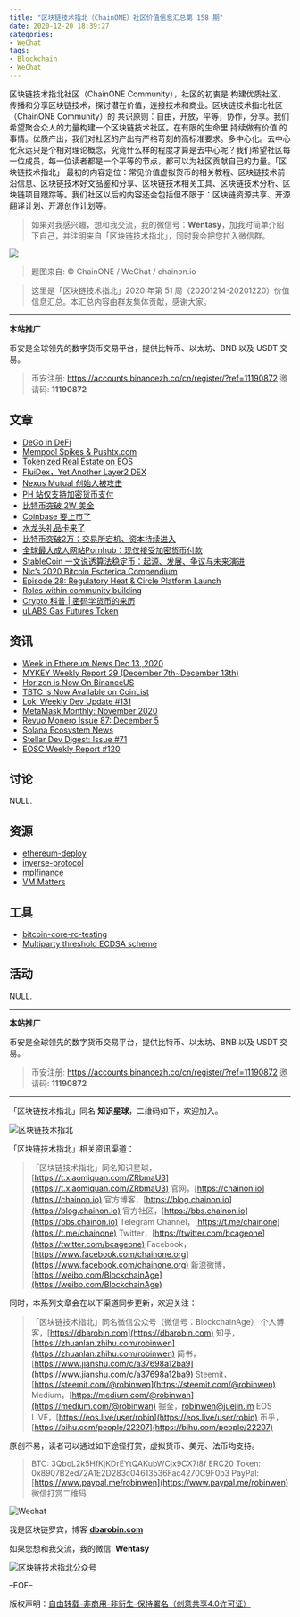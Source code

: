 ```yaml
---
title: "区块链技术指北（ChainONE）社区价值信息汇总第 158 期"
date: 2020-12-20 18:39:27
categories:
- WeChat
tags:
- Blockchain
- WeChat
---
```

区块链技术指北社区（ChainONE Community），社区的初衷是 构建优质社区，传播和分享区块链技术，探讨潜在价值，连接技术和商业。区块链技术指北社区（ChainONE Community）的 共识原则：自由，开放，平等，协作，分享。我们希望聚合众人的力量构建一个区块链技术社区。在有限的生命里 持续做有价值 的事情。优质产出，我们对社区的产出有严格苛刻的高标准要求。多中心化。去中心化永远只是个相对理论概念，究竟什么样的程度才算是去中心呢？我们希望社区每一位成员，每一位读者都是一个平等的节点，都可以为社区贡献自己的力量。「区块链技术指北」 最初的内容定位：常见价值虚拟货币的相关教程、区块链技术前沿信息、区块链技术好文品鉴和分享、区块链技术相关工具、区块链技术分析、区块链项目跟踪等。我们社区以后的内容还会包括但不限于：区块链资源共享、开源翻译计划、开源创作计划等。
<!-- more -->

> 如果对我感兴趣，想和我交流，我的微信号：**Wentasy**，加我时简单介绍下自己，并注明来自「区块链技术指北」，同时我会把您拉入微信群。

![](https://cdn.dbarobin.com/EFxCQjC.png)

> 题图来自: © ChainONE / WeChat / chainon.io

> 这里是「区块链技术指北」2020 年第 51 周（20201214-20201220）价值信息汇总。本汇总内容由群友集体贡献，感谢大家。

***

**本站推广**

币安是全球领先的数字货币交易平台，提供比特币、以太坊、BNB 以及 USDT 交易。

> 币安注册: https://accounts.binancezh.co/cn/register/?ref=11190872
> 邀请码: **11190872**

## 文章

* [DeGo in DeFi](https://bbs.chainon.io/d/6989)
* [Mempool Spikes & Pushtx.com](https://bbs.chainon.io/d/6990)
* [Tokenized Real Estate on EOS](https://bbs.chainon.io/d/6994)
* [FluiDex，Yet Another Layer2 DEX](https://bbs.chainon.io/d/6996)
* [Nexus Mutual 创始人被攻击](https://bbs.chainon.io/d/6997)
* [PH 站仅支持加密货币支付](https://bbs.chainon.io/d/6998)
* [比特币突破 2W 美金](https://bbs.chainon.io/d/6999)
* [Coinbase 要上市了](https://bbs.chainon.io/d/7000)
* [水龙头礼品卡来了](https://bbs.chainon.io/d/7001)
* [比特币突破2万：交易所宕机、资本持续进入](https://bbs.chainon.io/d/7002)
* [全球最大成人网站Pornhub：现仅接受加密货币付款](https://bbs.chainon.io/d/7003)
* [StableCoin 一文说透算法稳定币：起源、发展、争议与未来演进](https://bbs.chainon.io/d/7010)
* [Nic’s 2020 Bitcoin Esoterica Compendium](https://bbs.chainon.io/d/7011)
* [Episode 28: Regulatory Heat & Circle Platform Launch](https://bbs.chainon.io/d/7012)
* [Roles within community building](https://bbs.chainon.io/d/7013)
* [Crypto 科普 | 密码学货币的来历](https://bbs.chainon.io/d/7014)
* [uLABS Gas Futures Token](https://bbs.chainon.io/d/7015)

## 资讯

* [Week in Ethereum News Dec 13, 2020](https://bbs.chainon.io/d/6958)
* [MYKEY Weekly Report 29 (December 7th~December 13th)](https://bbs.chainon.io/d/6949)
* [Horizen is Now On BinanceUS](https://bbs.chainon.io/d/6985)
* [TBTC is Now Available on CoinList](https://bbs.chainon.io/d/6986)
* [Loki Weekly Dev Update #131](https://bbs.chainon.io/d/6987)
* [MetaMask Monthly: November 2020](https://bbs.chainon.io/d/6988)
* [Revuo Monero Issue 87: December 5](https://bbs.chainon.io/d/6991)
* [Solana Ecosystem News](https://bbs.chainon.io/d/6992)
* [Stellar Dev Digest: Issue #71](https://bbs.chainon.io/d/6993)
* [EOSC Weekly Report #120](https://bbs.chainon.io/d/6995)

## 讨论

NULL.

## 资源

* [ethereum-deploy](https://bbs.chainon.io/d/7006)
* [inverse-protocol](https://bbs.chainon.io/d/7007)
* [mplfinance](https://bbs.chainon.io/d/7008)
* [VM Matters](https://bbs.chainon.io/d/7009)

## 工具

* [bitcoin-core-rc-testing](https://bbs.chainon.io/d/7004)
* [Multiparty threshold ECDSA scheme](https://bbs.chainon.io/d/7005)

## 活动

NULL.

***

**本站推广**

币安是全球领先的数字货币交易平台，提供比特币、以太坊、BNB 以及 USDT 交易。

> 币安注册: https://accounts.binancezh.co/cn/register/?ref=11190872
> 邀请码: **11190872**

***

「区块链技术指北」同名 **知识星球**，二维码如下，欢迎加入。

![区块链技术指北](https://cdn.dbarobin.com/3YzonTR.png)

「区块链技术指北」相关资讯渠道：

> 「区块链技术指北」同名知识星球，[https://t.xiaomiquan.com/ZRbmaU3](https://t.xiaomiquan.com/ZRbmaU3)
> 官网，[https://chainon.io](https://chainon.io)
> 官方博客，[https://blog.chainon.io](https://blog.chainon.io)
> 官方社区，[https://bbs.chainon.io](https://bbs.chainon.io)
> Telegram Channel，[https://t.me/chainone](https://t.me/chainone)
> Twitter，[https://twitter.com/bcageone](https://twitter.com/bcageone)
> Facebook，[https://www.facebook.com/chainone.org](https://www.facebook.com/chainone.org)
> 新浪微博，[https://weibo.com/BlockchainAge](https://weibo.com/BlockchainAge)

同时，本系列文章会在以下渠道同步更新，欢迎关注：

> 「区块链技术指北」同名微信公众号（微信号：BlockchainAge）
> 个人博客，[https://dbarobin.com](https://dbarobin.com)
> 知乎，[https://zhuanlan.zhihu.com/robinwen](https://zhuanlan.zhihu.com/robinwen)
> 简书，[https://www.jianshu.com/c/a37698a12ba9](https://www.jianshu.com/c/a37698a12ba9)
> Steemit，[https://steemit.com/@robinwen](https://steemit.com/@robinwen)
> Medium，[https://medium.com/@robinwan](https://medium.com/@robinwan)
> 掘金，[robinwen@juejin.im](https://juejin.im/user/5673ccae60b2260ee435f89a/posts)
> EOS LIVE，[https://eos.live/user/robin](https://eos.live/user/robin)
> 币乎，[https://bihu.com/people/22207](https://bihu.com/people/22207)

原创不易，读者可以通过如下途径打赏，虚拟货币、美元、法币均支持。

> BTC: 3QboL2k5HfKjKDrEYtQAKubWCjx9CX7i8f
> ERC20 Token: 0x8907B2ed72A1E2D283c04613536Fac4270C9F0b3
> PayPal: [https://www.paypal.me/robinwen](https://www.paypal.me/robinwen)
> 微信打赏二维码

![Wechat](https://cdn.dbarobin.com/SzoNl5b.jpg)

我是区块链罗宾，博客 **[dbarobin.com](https://dbarobin.com/)**

如果您想和我交流，我的微信: **Wentasy**

![区块链技术指北公众号](https://cdn.dbarobin.com/w0wignb.png)

–EOF–

版权声明：[自由转载-非商用-非衍生-保持署名（创意共享4.0许可证）](http://creativecommons.org/licenses/by-nc-nd/4.0/deed.zh)